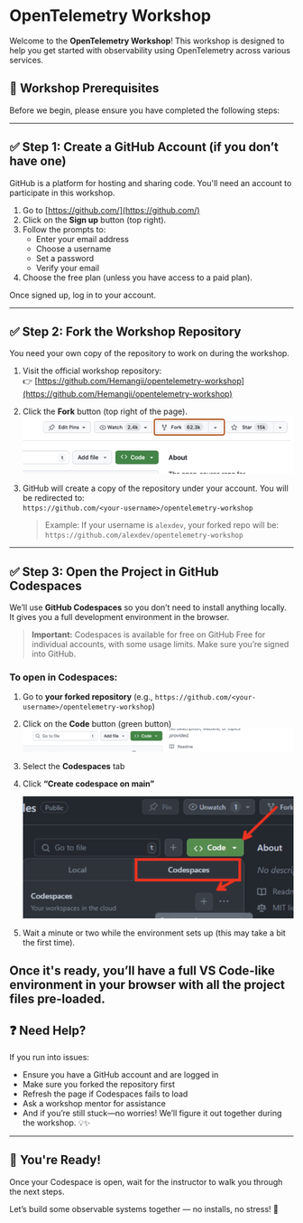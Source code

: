 # OpenTelemetry Workshop

Welcome to the **OpenTelemetry Workshop**! This workshop is designed to help you get started with observability using OpenTelemetry across various services.

## 🚀 Workshop Prerequisites

Before we begin, please ensure you have completed the following steps:

---

## ✅ Step 1: Create a GitHub Account (if you don’t have one)

GitHub is a platform for hosting and sharing code. You'll need an account to participate in this workshop.

1. Go to [https://github.com/](https://github.com/)
2. Click on the **Sign up** button (top right).
3. Follow the prompts to:
   - Enter your email address
   - Choose a username
   - Set a password
   - Verify your email
4. Choose the free plan (unless you have access to a paid plan).

Once signed up, log in to your account.

---

## ✅ Step 2: Fork the Workshop Repository

You need your own copy of the repository to work on during the workshop.

1. Visit the official workshop repository:  
   👉 [https://github.com/Hemangii/opentelemetry-workshop](https://github.com/Hemangii/opentelemetry-workshop)

2. Click the **Fork** button (top right of the page).  
   ![Fork Button](./images/fork.png)

3. GitHub will create a copy of the repository under your account. You will be redirected to:  
   `https://github.com/<your-username>/opentelemetry-workshop`

   > Example: If your username is `alexdev`, your forked repo will be:  
   > `https://github.com/alexdev/opentelemetry-workshop`

---

## ✅ Step 3: Open the Project in GitHub Codespaces

We’ll use **GitHub Codespaces** so you don’t need to install anything locally. It gives you a full development environment in the browser.

> **Important:** Codespaces is available for free on GitHub Free for individual accounts, with some usage limits. Make sure you’re signed into GitHub.

### To open in Codespaces:

1. Go to **your forked repository** (e.g., `https://github.com/<your-username>/opentelemetry-workshop`)
2. Click on the **Code** button (green button)
![Code Button](./images/code.png)  

3. Select the **Codespaces** tab
4. Click **“Create codespace on main”**

   ![Create Codespace](./images/codespaces.png)

5. Wait a minute or two while the environment sets up (this may take a bit the first time).

Once it's ready, you’ll have a full VS Code-like environment in your browser with all the project files pre-loaded.
---


## ❓ Need Help?

If you run into issues:

- Ensure you have a GitHub account and are logged in
- Make sure you forked the repository first
- Refresh the page if Codespaces fails to load
- Ask a workshop mentor for assistance
- And if you’re still stuck—no worries! We’ll figure it out together during the workshop. 💡✨
---

## 🎯 You're Ready!

Once your Codespace is open, wait for the instructor to walk you through the next steps.

Let’s build some observable systems together — no installs, no stress! 🚀